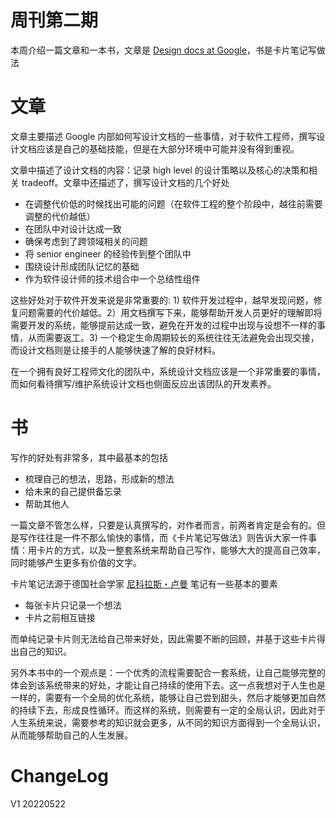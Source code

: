 # 周刊第二期

本周介绍一篇文章和一本书，文章是 [Design docs at Google](https://www.industrialempathy.com/posts/design-docs-at-google)，书是卡片笔记写做法

# 文章
文章主要描述 Google 内部如何写设计文档的一些事情，对于软件工程师，撰写设计文档应该是自己的基础技能，但是在大部分环境中可能并没有得到重视。

文章中描述了设计文档的内容：记录 high level 的设计策略以及核心的决策和相关 tradeoff。文章中还描述了，撰写设计文档的几个好处
- 在调整代价低的时候找出可能的问题（在软件工程的整个阶段中，越往前需要调整的代价越低）
- 在团队中对设计达成一致
- 确保考虑到了跨领域相关的问题
- 将 senior engineer 的经验传到整个团队中
- 围绕设计形成团队记忆的基础
- 作为软件设计师的技术组合中一个总结性组件

这些好处对于软件开发来说是非常重要的: 1) 软件开发过程中，越早发现问题，修复问题需要的代价越低。2）用文档撰写下来，能够帮助开发人员更好的理解即将需要开发的系统，能够提前达成一致，避免在开发的过程中出现与设想不一样的事情，从而需要返工。3) 一个稳定生命周期较长的系统往往无法避免会出现交接，而设计文档则是让接手的人能够快速了解的良好材料。

在一个拥有良好工程师文化的团队中，系统设计文档应该是一个非常重要的事情，而如何看待撰写/维护系统设计文档也侧面反应出该团队的开发素养。

# 书
写作的好处有非常多，其中最基本的包括
- 梳理自己的想法，思路，形成新的想法
- 给未来的自己提供备忘录
- 帮助其他人

一篇文章不管怎么样，只要是认真撰写的，对作者而言，前两者肯定是会有的。但是写作往往是一件不那么愉快的事情，而《卡片笔记写做法》则告诉大家一件事情：用卡片的方式，以及一整套系统来帮助自己写作，能够大大的提高自己效率，同时能够产生更多有价值的文字。

卡片笔记法源于德国社会学家 [尼科拉斯・卢曼](https://zh.m.wikipedia.org/zh-cn/%E5%B0%BC%E5%85%8B%E6%8B%89%E6%96%AF%C2%B7%E5%8D%A2%E6%9B%BC) 笔记有一些基本的要素
- 每张卡片只记录一个想法
- 卡片之前相互链接

而单纯记录卡片则无法给自己带来好处，因此需要不断的回顾，并基于这些卡片得出自己的知识。

另外本书中的一个观点是：一个优秀的流程需要配合一套系统，让自己能够完整的体会到该系统带来的好处，才能让自己持续的使用下去。这一点我想对于人生也是一样的，需要有一个全局的优化系统，能够让自己尝到甜头，然后才能够更加自然的持续下去，形成良性循环。而这样的系统，则需要有一定的全局认识，因此对于人生系统来说，需要参考的知识就会更多，从不同的知识方面得到一个全局认识，从而能够帮助自己的人生发展。

# ChangeLog
V1 20220522
